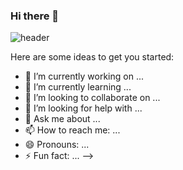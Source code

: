 ### Hi there 👋
![header](https://capsule-render.vercel.app/api?type=waving&color=gradient&height=300&section=header&text=🌊🌊🏄🏻‍♀&fontSize=60)

Here are some ideas to get you started:




- 🔭 I’m currently working on ...
- 🌱 I’m currently learning ...
- 👯 I’m looking to collaborate on ...
- 🤔 I’m looking for help with ...
- 💬 Ask me about ...
- 📫 How to reach me: ...
- 😄 Pronouns: ...
- ⚡ Fun fact: ...
-->

